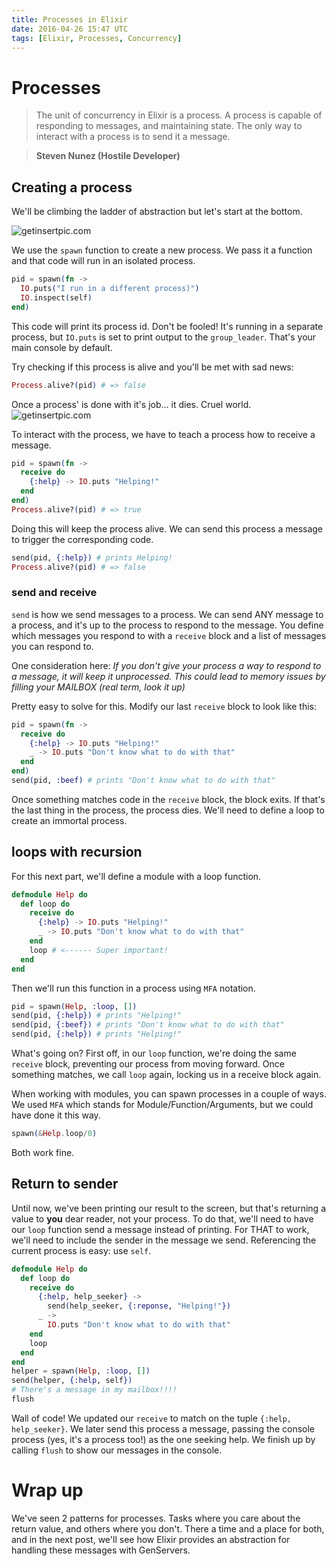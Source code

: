 ```yaml
---
title: Processes in Elixir
date: 2016-04-26 15:47 UTC
tags: [Elixir, Processes, Concurrency]
---
```


# Processes
> The unit of concurrency in Elixir is a process. A process is  capable of responding to messages, and maintaining state. The only way to interact with a process is to send it a message.

>  **Steven Nunez (Hostile Developer)**

## Creating a process
We'll be climbing the ladder of abstraction but let's start at the bottom.

![getinsertpic.com](http://media0.giphy.com/media/byvw3EmW6L37q/200.gif)

We use the `spawn` function to create a new process. We pass it a function and that code will run in an isolated process.

```elixir
pid = spawn(fn ->
  IO.puts("I run in a different process)")
  IO.inspect(self)
end)
```

This code will print its process id. Don't be fooled! It's running in a separate process, but `IO.puts` is set to print output to the `group_leader`. That's your main console by default.

Try checking if this process is alive and you'll be met with sad news:
```elixir
Process.alive?(pid) # => false
```
Once a process' is done with it's job... it dies. Cruel world.
![getinsertpic.com](http://media3.giphy.com/media/XrT2XN8L6yoMg/200.gif)

To interact with the process, we have to teach a process how to receive a message.
```elixir
pid = spawn(fn ->
  receive do
    {:help} -> IO.puts "Helping!"
  end
end)
Process.alive?(pid) # => true
```

Doing this will keep the process alive. We can send this process a message to trigger the corresponding code.

```elixir
send(pid, {:help}) # prints Helping!
Process.alive?(pid) # => false
```
### send and receive
`send` is how we send messages to a process. We can send ANY message to a process, and it's up to the process to respond to the message. You define which messages you respond to with a `receive` block and a list of messages you can respond to.

One consideration here: *If you don't give your process a way to respond to a message, it will keep  it unprocessed. This could lead to memory issues by filling your MAILBOX (real term, look it up)*

Pretty easy to solve for this. Modify our last `receive` block to look like this:

```elixir
pid = spawn(fn ->
  receive do
    {:help} -> IO.puts "Helping!"
    _ -> IO.puts "Don't know what to do with that"
  end
end)
send(pid, :beef) # prints "Don't know what to do with that"
```
Once something matches code in the `receive` block, the block exits. If that's the last thing in the process, the process dies. We'll need to define a loop to create an immortal process.

## loops with recursion

For this next part, we'll define a module with a loop function.
```elixir
defmodule Help do
  def loop do
    receive do
      {:help} -> IO.puts "Helping!"
      _ -> IO.puts "Don't know what to do with that"
    end
    loop # <------ Super important!
  end
end
```

Then we'll run this function in a process using `MFA` notation.
```elixir
pid = spawn(Help, :loop, [])
send(pid, {:help}) # prints "Helping!"
send(pid, {:beef}) # prints "Don't know what to do with that"
send(pid, {:help}) # prints "Helping!"
```

What's going on? First off, in our `loop` function, we're doing the same `receive` block, preventing our process from moving forward. Once something matches, we call `loop` again, locking us in a receive block again.

When working with modules, you can spawn processes in a couple of ways. We used `MFA` which stands for Module/Function/Arguments, but we could have done it this way.

```elixir
spawn(&Help.loop/0)
```

Both work fine.
## Return to sender

Until now, we've been printing our result to the screen, but that's returning a value to **you** dear reader, not your process. To do that, we'll need to have our `loop` function send a message instead of printing. For THAT to work, we'll need to include the sender in the message we send. Referencing the current process is easy: use `self`.

```elixir
defmodule Help do
  def loop do
    receive do
      {:help, help_seeker} ->
        send(help_seeker, {:reponse, "Helping!"})
      _ ->
        IO.puts "Don't know what to do with that"
    end
    loop
  end
end
helper = spawn(Help, :loop, [])
send(helper, {:help, self})
# There's a message in my mailbox!!!!
flush
```

Wall of code! We updated our `receive` to match on the tuple `{:help, help_seeker}`. We later send this process a message, passing the console process (yes, it's a process too!) as the one seeking help. We finish up by calling `flush` to show our messages in the console.

# Wrap up
We've seen 2 patterns for processes. Tasks where you care about the return value, and others where you don't. There a time and  a place for both, and in the next post, we'll see how Elixir provides an abstraction for handling these messages with GenServers.
